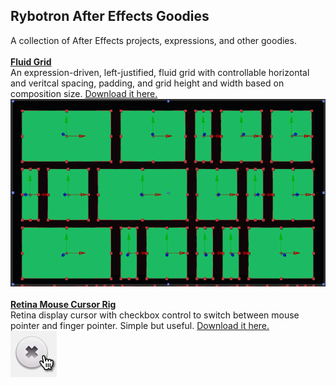 Rybotron After Effects Goodies
------------------------------------------
A collection of After Effects projects, expressions, and other goodies.
<br />
<br />
[**Fluid Grid**](/fluidGrid/)
<br />
An expression-driven, left-justified, fluid grid with controllable horizontal and veritcal spacing, padding, and grid height and width based on composition size. [Download it here.](http://bit.ly/aefluidGrid)
<br />
<img src="/fluidGrid/images/fluidGrid.png" height="300">
<br />
<br />
[**Retina Mouse Cursor Rig**](/cursor/)
<br />
Retina display cursor with checkbox control to switch between mouse pointer and finger pointer. Simple but useful. [Download it here.](http://bit.ly/retinacursor)
<br />
<img src="/cursor/images/cursor.jpg">



